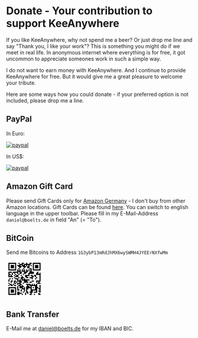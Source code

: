 # Donate - Your contribution to support KeeAnywhere

If you like KeeAnywhere, why not spend me a beer? Or just drop me line and say "Thank you, I like your work"? 
This is something you might do if we meet in real life. In anonymous internet where everything is for free,
it got uncommon to appreciate someones work in such a simple way. 

I do not want to earn money with KeeAnywhere. And I continue to provide KeeAnywhere for free.
But it would give me a great pleasure to welcome your tribute.

Here are some ways how you could donate - if your preferred option is not included, please drop me a line.

## PayPal

In Euro: 

[![paypal](https://www.paypalobjects.com/en_US/i/btn/btn_donate_SM.gif)](https://www.paypal.com/cgi-bin/webscr?cmd=_s-xclick&hosted_button_id=F2S2EV2NSBYA6 "PayPal - The safer, easier way to pay online!")

In US$:

[![paypal](https://www.paypalobjects.com/en_US/i/btn/btn_donate_SM.gif)](https://www.paypal.com/cgi-bin/webscr?cmd=_s-xclick&hosted_button_id=GN2SL699CUXQ2 "PayPal - The safer, easier way to pay online!")


## Amazon Gift Card 

Please send Gift Cards only for [Amazon Germany](http://amazon.de) - I don't buy from other Amazon locations.
Gift Cards can be found [here](https://www.amazon.de/Amazon-Gutschein-per-E-Mail-Amazon/dp/B0054PDOV8/ref=sr_1_1?s=gift-cards&ie=UTF8&qid=1471852645&sr=1-1).
You can switch to english language in the upper toolbar. Please fill in my E-Mail-Address `daniel@boelts.de` in field "An" (= "To").


## BitCoin

Send me Bitcoins to Address `1G3ybP13mRdJhMX6wySWMH4JYEErNXfwMm`

![Bitcoin QR Code](doc/bitcoin-qr.png)

## Bank Transfer 
E-Mail me at [daniel@boelts.de](mailto:daniel@boelts.de) for my IBAN and BIC.



